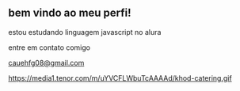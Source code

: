 ## bem vindo ao meu perfi!

estou estudando linguagem javascript no alura 

entre em contato comigo 

cauehfg08@gmail.com

https://media1.tenor.com/m/uYVCFLWbuTcAAAAd/khod-catering.gif
